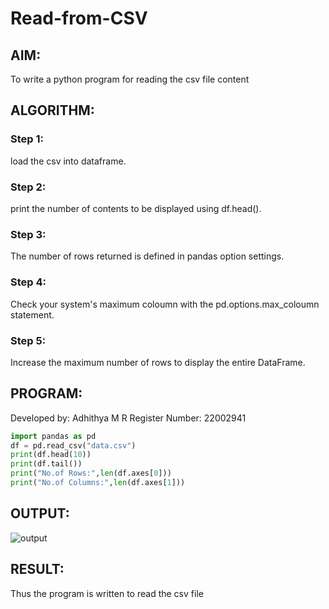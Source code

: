 # Read-from-CSV

## AIM:
To write a python program for reading the csv file content
## ALGORITHM:
### Step 1:
load the csv into  dataframe.
### Step 2:
print the number of contents to be displayed using df.head().
### Step 3:
The number of rows returned is defined in pandas option settings.
### Step 4:
Check your system's maximum coloumn with the pd.options.max_coloumn statement.
### Step 5:
Increase the maximum  number of rows to display the entire  DataFrame.

## PROGRAM:
Developed by: Adhithya M R
Register Number: 22002941
```python
import pandas as pd
df = pd.read_csv("data.csv")
print(df.head(10))
print(df.tail())
print("No.of Rows:",len(df.axes[0]))
print("No.of Columns:",len(df.axes[1]))
```
## OUTPUT:
![output](csv.jpg)
## RESULT:
Thus the program is written to read the csv file
